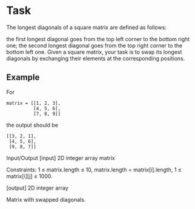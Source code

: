 # Task
The longest diagonals of a square matrix are defined as follows:

the first longest diagonal goes from the top left corner to the bottom right one;
the second longest diagonal goes from the top right corner to the bottom left one.
Given a square matrix, your task is to swap its longest diagonals by exchanging their elements at the corresponding positions.

## Example
For
```
matrix = [[1, 2, 3],
          [4, 5, 6],
          [7, 8, 9]]
```
the output should be
```
[[3, 2, 1],
 [4, 5, 6],
 [9, 8, 7]]
 ```
Input/Output
[input] 2D integer array matrix

Constraints: 1 ≤ matrix.length ≤ 10, matrix.length = matrix[i].length, 1 ≤ matrix[i][j] ≤ 1000.

[output] 2D integer array

Matrix with swapped diagonals.
